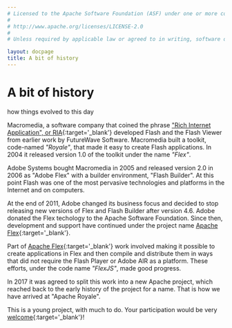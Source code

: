 ```yaml
---
# Licensed to the Apache Software Foundation (ASF) under one or more contributor license agreements.  See the NOTICE file distributed with this work for additional information regarding copyright ownership. The ASF licenses this file to You under the Apache License, Version 2.0 (the "License"); you may not use this file except in compliance with the License.  You may obtain a copy of the License at
# 
# http://www.apache.org/licenses/LICENSE-2.0
# 
# Unless required by applicable law or agreed to in writing, software distributed under the License is distributed on an "AS IS" BASIS, WITHOUT WARRANTIES OR CONDITIONS OF ANY KIND, either express or implied. See the License for the specific language governing permissions and limitations under the License.

layout: docpage
title: A bit of history
---
```


<!-- Drawn from material written by Judah Frangipane and Mark Kessler: https://cwiki.apache.org/confluence/display/FLEX/History -->
# A bit of history

how things evolved to this day

Macromedia, a software company that coined the phrase ["Rich Internet Application", or RIA](https://en.wikipedia.org/wiki/Rich_web_application){:target='_blank'} 
developed Flash and the Flash Viewer from earlier work by FutureWave Software. Macromedia built a toolkit, code-named _"Royale"_, that made it easy to create Flash applications. In 2004 it released version 1.0 of the toolkit under the name _"Flex"_.

Adobe Systems bought Macromedia in 2005 and released version 2.0 in 2006 as "Adobe Flex" with a builder environment, "Flash Builder". At this point Flash was one of the most pervasive technologies and platforms in the Internet and on computers.

At the end of 2011, Adobe changed its business focus and decided to stop releasing new versions of Flex and Flash Builder after version 4.6. Adobe donated the Flex techology to the Apache Software Foundation. Since then, development and support have continued under the project name [Apache Flex](https://flex.apache.org/){:target='_blank'}.

Part of [Apache Flex](https://flex.apache.org/){:target='_blank'} work involved making it possible to create applications in Flex and then compile and distribute them in ways that did not require the Flash Player or Adobe AIR as a platform. These efforts, under the code name _"FlexJS"_, made good progress. 

In 2017 it was agreed to split this work into a new Apache project, which reached back to the early history of the project for a name. That is how we have arrived at "Apache Royale".

This is a young project, with much to do. Your participation would be very [welcome](https://royale.apache.org/get-involved){:target='_blank'}!
